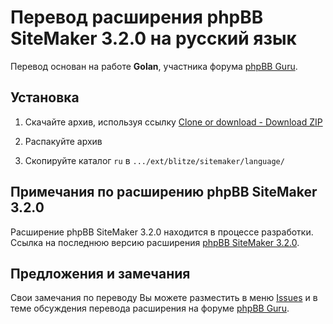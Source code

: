 # Перевод расширения phpBB SiteMaker 3.2.0 на русский язык

Перевод основан на работе **Golan**, участника форума [phpBB Guru](https://www.phpbbguru.net/community/viewtopic.php?p=536891#p536891).

## Установка

1. Скачайте архив, используя ссылку [Clone or download - Download ZIP](https://github.com/demonlibra/phpBB-ext-sitemaker-translate-rus/archive/master.zip)  

2. Распакуйте архив  

3. Скопируйте каталог `ru` в `.../ext/blitze/sitemaker/language/`


## Примечания по расширению phpBB SiteMaker 3.2.0

Расширение phpBB SiteMaker 3.2.0 находится в процессе разработки.  
Ссылка на последнюю версию расширения [phpBB SiteMaker 3.2.0](https://github.com/blitze/phpBB-ext-sitemaker/tree/release-3.2.0).

## Предложения и замечания

Свои замечания по переводу Вы можете разместить в меню [Issues](https://github.com/demonlibra/phpBB-ext-sitemaker-3.2-translate-rus/issues) и в теме обсуждения перевода расширения на форуме [phpBB Guru](https://www.phpbbguru.net/community/viewtopic.php?p=536855#p536855).
